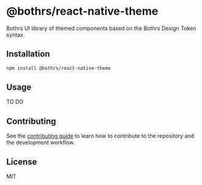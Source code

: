 # @bothrs/react-native-theme

Bothrs UI library of themed components based on the Bothrs Design Token syntax.

## Installation

```sh
npm install @bothrs/react-native-theme
```

## Usage
TO DO

## Contributing

See the [contributing guide](CONTRIBUTING.md) to learn how to contribute to the repository and the development workflow.

## License

MIT
